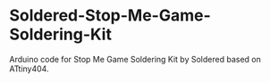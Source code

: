 # Soldered-Stop-Me-Game-Soldering-Kit

Arduino code for Stop Me Game Soldering Kit by Soldered based on ATtiny404.